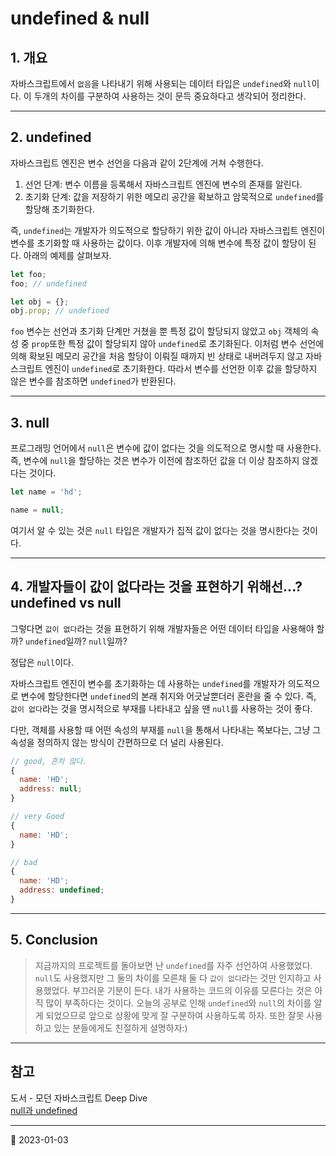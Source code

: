# undefined & null

## 1. 개요

자바스크립트에서 `없음`을 나타내기 위해 사용되는 데이터 타입은 `undefined`와 `null`이다. 이 두개의 차이를 구분하여 사용하는 것이 문득 중요하다고 생각되어 정리한다.

---

## 2. undefined

자바스크립트 엔진은 변수 선언을 다음과 같이 2단계에 거쳐 수행한다.

1. 선언 단계: 변수 이름을 등록해서 자바스크립트 엔진에 변수의 존재를 알린다.
2. 초기화 단계: 값을 저장하기 위한 메모리 공간을 확보하고 암묵적으로 `undefined`를 할당해 초기화한다.

즉, `undefined`는 개발자가 의도적으로 할당하기 위한 값이 아니라 자바스크립트 엔진이 변수를 초기화할 때 사용하는 값이다. 이후 개발자에 의해 변수에 특정 값이 할당이 된다. 아래의 예제를 살펴보자.

```javascript
let foo;
foo; // undefined

let obj = {};
obj.prop; // undefined
```

`foo` 변수는 선언과 초기화 단계만 거쳤을 뿐 특정 값이 할당되지 않았고 `obj` 객체의 속성 중 `prop`또한 특정 값이 할당되지 않아 `undefined`로 초기화된다. 이처럼 변수 선언에 의해 확보된 메모리 공간을 처음 할당이 이뤄질 때까지 빈 상태로 내버려두지 않고 자바스크립트 엔진이 `undefined`로 초기화한다. 따라서 변수를 선언한 이후 값을 할당하지 않은 변수를 참조하면 `undefined`가 반환된다.

---

## 3. null

프로그래밍 언어에서 `null`은 변수에 값이 없다는 것을 의도적으로 명시할 때 사용한다. 즉, 변수에 `null`을 할당하는 것은 변수가 이전에 참조하던 값을 더 이상 참조하지 않겠다는 것이다.

```javascript
let name = 'hd';

name = null;
```

여기서 알 수 있는 것은 `null` 타입은 개발자가 집적 값이 없다는 것을 명시한다는 것이다.

---

## 4. 개발자들이 값이 없다라는 것을 표현하기 위해선...? undefined vs null

그렇다면 `값이 없다`라는 것을 표현하기 위해 개발자들은 어떤 데이터 타입을 사용해야 할까? `undefined`일까? `null`일까?

정답은 `null`이다.

자바스크립트 엔진이 변수를 초기화하는 데 사용하는 `undefined`를 개발자가 의도적으로 변수에 할당한다면 `undefined`의 본래 취지와 어긋날뿐더러 혼란을 줄 수 있다. 즉, `값이 없다`라는 것을 명시적으로 부재를 나타내고 싶을 땐 `null`를 사용하는 것이 좋다.

다만, 객체를 사용할 때 어떤 속성의 부재를 `null`을 통해서 나타내는 쪽보다는, 그냥 그 속성을 정의하지 않는 방식이 간편하므로 더 널리 사용된다.

```javascript
// good, 흔치 않다.
{
  name: 'HD';
  address: null;
}

// very Good
{
  name: 'HD';
}

// bad
{
  name: 'HD';
  address: undefined;
}
```

---

## 5. Conclusion

> 지금까지의 프로젝트를 돌아보면 난 `undefined`를 자주 선언하여 사용했었다. `null`도 사용했지만 그 둘의 차이를 모른채 둘 다 `값이 없다`라는 것만 인지하고 사용했었다. 부끄러운 기분이 든다. 내가 사용하는 코드의 이유를 모른다는 것은 아직 많이 부족하다는 것이다. 오늘의 공부로 인해 `undefined`와 `null`의 차이를 알게 되었으므로 앞으로 상황에 맞게 잘 구분하여 사용하도록 하자. 또한 잘못 사용하고 있는 분들에게도 친절하게 설명하자:)

---

## 참고

도서 - 모던 자바스크립트 Deep Dive  
[null과 undefined](https://helloworldjavascript.net/pages/160-null-undefined.html)

---

📅 2023-01-03
